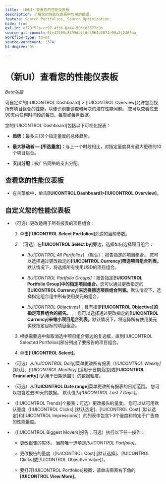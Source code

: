 ```yaml
---
title: （新UI）查看您的性能仪表板
description: 了解您的性能仪表板中可用的数据。
feature: Search Portfolios, Search Optimization
hide: true
exl-id: ef79f52b-cc97-4f36-8a44-50ffd3377c8b
source-git-commit: 6fe42303c8499dbff6d5964d4074e98a2f2486ba
workflow-type: tm+mt
source-wordcount: '374'
ht-degree: 0%

---
```


# （新UI）查看您的性能仪表板

*Beta功能*

可自定义的[!UICONTROL Dashboard] > [!UICONTROL Overview]允许您监视所有项目组合<!-- May later include other entity-level data -->的性能，以便识别要调查和解决的潜在性能问题。 您可以查看过去90天内任何时间段的每日、每周或每月数据。

您的[!UICONTROL Dashboard]包括以下可视化报表：

* **趋势：**&#x200B;最多三(3)个指定量度的总体趋势。

* **最大移动者 — \[所选量度\]：**&#x200B;与上一个时段相比，对指定量度具有最大更改的10个项目组合。

* **支出分配：**&#x200B;按广告网络的支出分配。

## 查看您的性能仪表板

* 在主菜单中，单击&#x200B;**[!UICONTROL Dashboard]>[!UICONTROL Overview]**。

## 自定义您的性能仪表板

* （可选）更改适用于所有报表的项目组合：

   1. 单击&#x200B;**[!UICONTROL Select Portfolios]**&#x200B;旁边的当前参数。

   1. （可选）在&#x200B;**[!UICONTROL Select by]**&#x200B;旁边，选择如何选择项目组合：

      * *[!UICONTROL All Portfolios]* （默认）：报告指定的项目组合。 您可以选择通过更改指定的&#x200B;**[!UICONTROL Currency]筛选项目组合列表。**&#x200B;默认情况下，将选择所有使用USD的项目组合。

      * *[!UICONTROL Portfolio Groups]：*&#x200B;报告指定&#x200B;**[!UICONTROL Portfolio Group]中的指定项目组合。**&#x200B;您可以通过更改指定的&#x200B;**[!UICONTROL Currency]来选择筛选项目组合列表。**&#x200B;默认情况下，选择指定组合组中所有使用美元的组合。

      * *[!UICONTROL Objectives]：*&#x200B;具有指定&#x200B;**[!UICONTROL Objective]的指定项目组合的报告。** 。 您可以选择通过更改指定的&#x200B;**[!UICONTROL Currency]来缩小项目组合列表。**&#x200B;默认情况下，将选择所有使用美元实现指定目标的项目组合。

   1. 根据需要选中和取消选中项目组合旁边的复选框，直到[!UICONTROL Selected Portfolios]部分列出了要报告的项目组合。

   1. 单击&#x200B;**[!UICONTROL Select]**。

* （可选）从&#x200B;*[!UICONTROL Daily]*&#x200B;菜单更改所有报表（*[!UICONTROL Weekly]* \[默认\]、*[!UICONTROL Monthly]* \[适用于日期范围\]或&#x200B;**[!UICONTROL Granularity]** \[适用于日期范围\]）的数据粒度。

* （可选）从&#x200B;**[!UICONTROL Date range]**&#x200B;菜单更改所有报表的日期范围。 您可以包含过去90天的数据。 默认值为&#x200B;*[!UICONTROL Last 7 Days]*。

* （[!UICONTROL Trends]个报表；可选）更改报告的量度。 您可以从可用默认量度（[!UICONTROL Clicks] \[默认选定\]、[!UICONTROL Cost] \[默认选定\]和[!UICONTROL Impressions]）的列表中包含1-3个量度和特定于广告商的性能量度。

* （[!UICONTROL Biggest Movers]报告；可选）执行以下任一操作：

   * 更改报告的实体。 当前唯一选项是&#x200B;*[!UICONTROL Portfolio]*。

   * 更改报告的量度（[!UICONTROL Cost] \[默认选择\]、[!UICONTROL Clicks]或[!UICONTROL Objective Value]）。

   * 要打开[!UICONTROL Portfolios]视图，请单击图表右下角的&#x200B;**[!UICONTROL View More]**。<!-- This currently lists all portfolios, not a filtered view of the portfolios in the report -->
